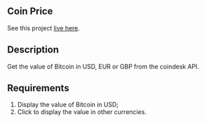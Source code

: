 ## Coin Price

See this project [live here](https://mo-coin-price.netlify.app/).


## Description

Get the value of Bitcoin in USD, EUR or GBP from the coindesk API.


## Requirements

1. Display the value of Bitcoin in USD;
2. Click to display the value in other currencies.
